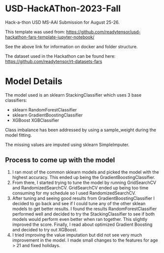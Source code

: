 # USD-HackAThon-2023-Fall

Hack-a-thon USD MS-AAI Submission for August 25-26.

This template was used from:
https://github.com/readytensor/usd-hackathon-fars-template-jupyter-notebook/

See the above link for information on docker and folder structure. 

The dataset used in the Hackathon can be found here: 
https://github.com/readytensor/rt-datasets-fars

# Model Details

The model used is an sklearn StackingClassifier which uses 3 base classifiers:
- sklearn RandomForestClassifier 
- sklearn GradientBoostingClassifier
- XGBoost XGBClassifier

Class imbalance has been addressed by using a sample_weight during the model fitting. 

The missing values are imputed using sklearn SimpleImputer.

## Process to come up with the model

1. I ran most of the common sklearn models and picked the model with the highest accuracy. This ended up being the GradientBoostingClassifier.
2. From there, I started trying to tune the model by running GridSearchCV and RandomizedSearchCV. GridSearchCV ended up being too time consuming for my schedule so I used RandomizedSearchCV. 
3. After tuning and seeing good results from GradientBoostingClassifier I decided to go back and see if I could tune any of the other sklean models to get better results. I found the results RandomForestClassifier performed well and decided to try the StackingClassifier to see if both models would perform even better when ran together. This slightly improved the score. Finally, I read about optimized Gradient Boosting and decided to try out XGBoost. 
4. I tried improving the value imputation but did not see very much improvement in the model. I made small changes to the features for age > 21 and fixed holidays. 
